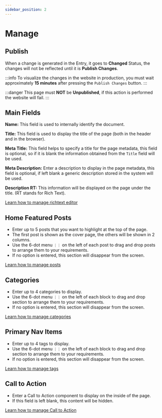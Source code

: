 ```yaml
---
sidebar_position: 2
---
```


# Manage

## Publish

When a change is generated in the Entry, it goes to **Changed** Status, the changes will not be reflected until it is **Publish Changes**.

:::info
To visualize the changes in the website in production, you must wait approximately **15 minutes** after pressing the `Publish Changes` button.
:::

:::danger
This page must **NOT** be **Unpublished**, if this action is performed the website will fail.
:::

## Main Fields

**Name:** This field is used to internally identify the document.

**Title:** This field is used to display the title of the page (both in the header and in the browser).

**Meta Title:** This field helps to specify a title for the page metadata, this field is optional, so if it is blank the information obtained from the `Title` field will be used.

**Meta Description:** Enter a description to display in the page metadata, this field is optional, if left blank a generic description stored in the system will be used.

**Description RT:** This information will be displayed on the page under the title. (RT stands for Rich Text).

[Learn how to manage richtext editor](/docs/components/richtext)

## Home Featured Posts

- Enter up to 5 posts that you want to highlight at the top of the page.
- The first post is shown as the cover page, the others will be shown in 2 columns.
- Use the 6-dot menu `⋮⋮` on the left of each post to drag and drop posts to arrange them to your requirements.
- If no option is entered, this section will disappear from the screen.

[Learn how to manage posts](/docs/category/posts)

## Categories

- Enter up to 4 categories to display.
- Use the 6-dot menu `⋮⋮` on the left of each block to drag and drop section to arrange them to your requirements.
- If no option is entered, this section will disappear from the screen.

[Learn how to manage categories](/docs/category/categories)

## Primary Nav Items

- Enter up to 4 tags to display.
- Use the 6-dot menu `⋮⋮` on the left of each block to drag and drop section to arrange them to your requirements.
- If no option is entered, this section will disappear from the screen.

[Learn how to manage tags](/docs/category/tags)

## Call to Action

- Enter a Call to Action component to display on the inside of the page.
- If this field is left blank, this content will be hidden.

[Learn how to manage Call to Action](/docs/components/calltoaction)

